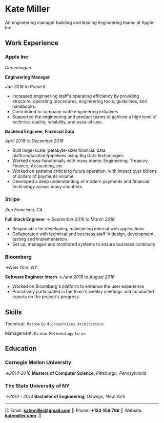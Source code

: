 # **Kate Miller**
An engineering manager building and leading engineering teams at Apple Inc

## Work Experience  

<div class="two-column-heading">

### Apple Inc    
  
<span class="pull-right">
  
_Copenhagen_
    
</span>  
</div>

<div class="two-column-heading">
  <strong>Engineering Manager</strong>
  <p class="pull-right-heading"><em>Jan 2019 to Present</em></p>
</div>

- Increased engineering staff's operating efficiency by providing structure, operating procedures, engineering tools, guidelines, and handbooks.
- Contributed to company-wide engineering initiatives
- Supported the engineering and product teams to achieve a high level of technical quality, reliability, and ease-of-use.

<div class="two-column-heading">
  <strong>Backend Engineer, Financial Data</strong>
  <p class="pull-right-heading"><em>April 2018 to December 2018</em></p>
</div>

- Built large-scale (petabyte-size) financial data platform/solution/pipelines using Big Data technologies
- Worked cross-functionally with many teams: Engineering, Treasury, Finance, Accounting, etc.
- Worked on systems critical to future operation, with impact over billions of dollars of payments volume.
- Developed a deep understanding of modern payments and financial technology across many countries.

<div class="two-column-heading">
  <h3>Stripe</h3>
  <p class="pull-right-heading"><em>San Francisco, CA</em></p>
</div>

**Full Stack Engineer**
-> _September 2016 to March 2018_

- Responsible for developing, maintaining internal web applications
- Collaborated with technical and business staff in design, development, testing and implementation
- Set up, managed and monitored systems to ensure business continuity

### Bloomberg
->_New York, NY_

**Software Engineer Intern**
->_June 2016 to August 2016_

- Worked on Bloomberg's platform to enhance the user experience
- Proactively participated in the team's weekly meetings and conducted reports on the project's progress

## Skills

Technical: `Python` `Go` `Microservices Architecture`

Management: `Kanban Methodology` `Scrum`

## Education

### Carnegie Mellon University
->_2014-2016_
**Masters of Computer Science**, _Pittsburgh, Pennsylvania_

### The State University of NY
->_2010 - 2014_
**Bachelor of Engineering**,  _Oswego, New York_

---

||: Email: **<katemiller@gmail.com>** || Phone: **+123 456 789** || Website: **[katemiller.com](katemiller.com)** :||

